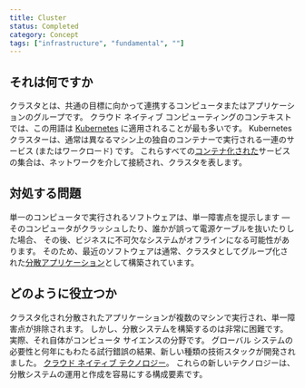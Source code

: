 ```yaml
---
title: Cluster
status: Completed
category: Concept
tags: ["infrastructure", "fundamental", ""]
---
```


## それは何ですか

クラスタとは、共通の目標に向かって連携するコンピュータまたはアプリケーションのグループです。
クラウド ネイティブ コンピューティングのコンテキストでは、この用語は [Kubernetes](/kubernetes/) に適用されることが最も多いです。
Kubernetes クラスターは、通常は異なるマシン上の独自のコンテナーで実行される一連のサービス (またはワークロード) です。
これらすべての[コンテナ化された](/containerization/)サービスの集合は、ネットワークを介して接続され、クラスタを表します。

## 対処する問題

単一のコンピュータで実行されるソフトウェアは、単一障害点を提示します
— そのコンピュータがクラッシュしたり、誰かが誤って電源ケーブルを抜いたりした場合、
その後、ビジネスに不可欠なシステムがオフラインになる可能性があります。
そのため、最近のソフトウェアは通常、クラスタとしてグループ化された[分散アプリケーション](/distributed-apps/)として構築されています。

## どのように役立つか

クラスタ化され分散されたアプリケーションが複数のマシンで実行され、単一障害点が排除されます。
しかし、分散システムを構築するのは非常に困難です。
実際、それ自体がコンピュータ サイエンスの分野です。
グローバル システムの必要性と何年にもわたる試行錯誤の結果、新しい種類の技術スタックが開発されました。
[クラウド ネイティブ テクノロジー](/cloud-native-tech/)。
これらの新しいテクノロジーは、分散システムの運用と作成を容易にする構成要素です。
